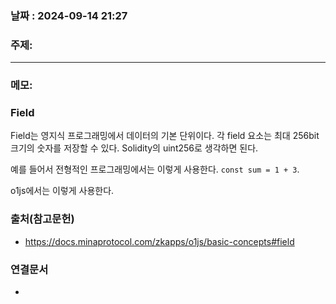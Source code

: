 
### 날짜 : 2024-09-14 21:27

### 주제: 

---
### 메모: 

### Field
Field는 영지식 프로그래밍에서 데이터의 기본 단위이다. 
각 field 요소는 최대 256bit 크기의 숫자를 저장할 수 있다.
Solidity의 uint256로 생각하면 된다.

예를 들어서 전형적인 프로그래밍에서는 이렇게 사용한다.
`const sum = 1 + 3`.

o1js에서는 이렇게 사용한다.

### 출처(참고문헌)
- https://docs.minaprotocol.com/zkapps/o1js/basic-concepts#field

### 연결문서
-